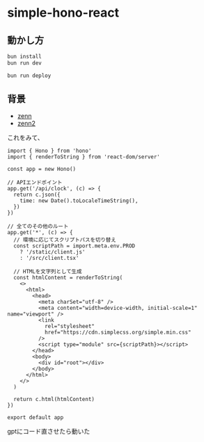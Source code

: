 # simple-hono-react

## 動かし方

```txt
bun install
bun run dev
```

```txt
bun run deploy
```

## 背景

- [zenn](https://zenn.dev/yusukebe/articles/06d9cc1714bfb7)
- [zenn2](https://zenn.dev/laiso/articles/c7eba95ce43feb)

これをみて、

```tsx
import { Hono } from 'hono'
import { renderToString } from 'react-dom/server'

const app = new Hono()

// APIエンドポイント
app.get('/api/clock', (c) => {
  return c.json({
    time: new Date().toLocaleTimeString(),
  })
})

// 全てのその他のルート
app.get('*', (c) => {
  // 環境に応じてスクリプトパスを切り替え
  const scriptPath = import.meta.env.PROD
    ? '/static/client.js'
    : '/src/client.tsx'

  // HTMLを文字列として生成
  const htmlContent = renderToString(
    <>
      <html>
        <head>
          <meta charSet="utf-8" />
          <meta content="width=device-width, initial-scale=1" name="viewport" />
          <link
            rel="stylesheet"
            href="https://cdn.simplecss.org/simple.min.css"
          />
          <script type="module" src={scriptPath}></script>
        </head>
        <body>
          <div id="root"></div>
        </body>
      </html>
    </>
  )

  return c.html(htmlContent)
})

export default app
```

gptにコード直させたら動いた
